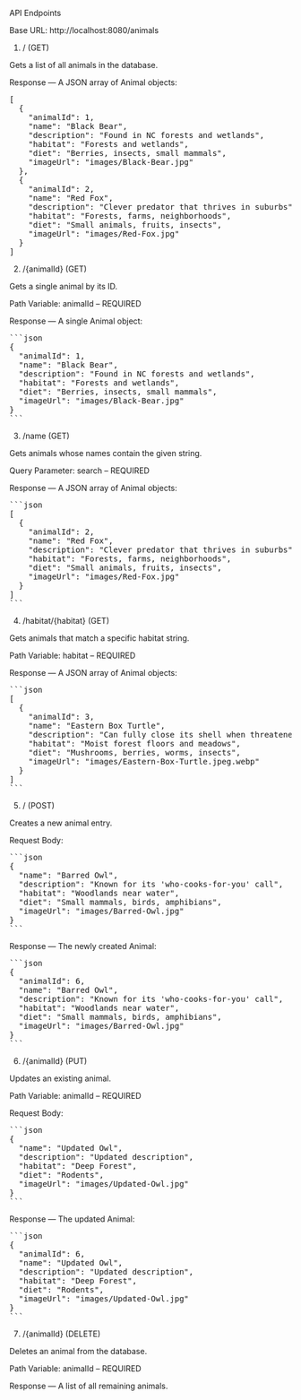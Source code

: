 API Endpoints

Base URL: http://localhost:8080/animals


1. / (GET)

Gets a list of all animals in the database.

Response — A JSON array of Animal objects:

<pre>
[
  {
    "animalId": 1,
    "name": "Black Bear",
    "description": "Found in NC forests and wetlands",
    "habitat": "Forests and wetlands",
    "diet": "Berries, insects, small mammals",
    "imageUrl": "images/Black-Bear.jpg"
  },
  {
    "animalId": 2,
    "name": "Red Fox",
    "description": "Clever predator that thrives in suburbs",
    "habitat": "Forests, farms, neighborhoods",
    "diet": "Small animals, fruits, insects",
    "imageUrl": "images/Red-Fox.jpg"
  }
]
</pre>


2. /{animalId} (GET)

Gets a single animal by its ID.

Path Variable: animalId <Long> – REQUIRED

Response — A single Animal object:

<pre>
```json
{
  "animalId": 1,
  "name": "Black Bear",
  "description": "Found in NC forests and wetlands",
  "habitat": "Forests and wetlands",
  "diet": "Berries, insects, small mammals",
  "imageUrl": "images/Black-Bear.jpg"
}
```
</pre>



3. /name (GET)

Gets animals whose names contain the given string.

Query Parameter: search <String> – REQUIRED

Response — A JSON array of Animal objects:

<pre>
```json
[
  {
    "animalId": 2,
    "name": "Red Fox",
    "description": "Clever predator that thrives in suburbs",
    "habitat": "Forests, farms, neighborhoods",
    "diet": "Small animals, fruits, insects",
    "imageUrl": "images/Red-Fox.jpg"
  }
]
```
</pre>



4. /habitat/{habitat} (GET)

Gets animals that match a specific habitat string.

Path Variable: habitat <String> – REQUIRED

Response — A JSON array of Animal objects:

<pre>
```json
[
  {
    "animalId": 3,
    "name": "Eastern Box Turtle",
    "description": "Can fully close its shell when threatened",
    "habitat": "Moist forest floors and meadows",
    "diet": "Mushrooms, berries, worms, insects",
    "imageUrl": "images/Eastern-Box-Turtle.jpeg.webp"
  }
]
```
</pre>



5. / (POST)

Creates a new animal entry.

Request Body:

<pre>
```json
{
  "name": "Barred Owl",
  "description": "Known for its 'who-cooks-for-you' call",
  "habitat": "Woodlands near water",
  "diet": "Small mammals, birds, amphibians",
  "imageUrl": "images/Barred-Owl.jpg"
}
```
</pre>


Response — The newly created Animal:

<pre>
```json
{
  "animalId": 6,
  "name": "Barred Owl",
  "description": "Known for its 'who-cooks-for-you' call",
  "habitat": "Woodlands near water",
  "diet": "Small mammals, birds, amphibians",
  "imageUrl": "images/Barred-Owl.jpg"
}
```
</pre>



6. /{animalId} (PUT)

Updates an existing animal.

Path Variable: animalId <Long> – REQUIRED

Request Body:

<pre>
```json
{
  "name": "Updated Owl",
  "description": "Updated description",
  "habitat": "Deep Forest",
  "diet": "Rodents",
  "imageUrl": "images/Updated-Owl.jpg"
}
```
</pre>


Response — The updated Animal:

<pre>
```json
{
  "animalId": 6,
  "name": "Updated Owl",
  "description": "Updated description",
  "habitat": "Deep Forest",
  "diet": "Rodents",
  "imageUrl": "images/Updated-Owl.jpg"
}
```
</pre>



7. /{animalId} (DELETE)

Deletes an animal from the database.

Path Variable: animalId <Long> – REQUIRED

Response — A list of all remaining animals.

